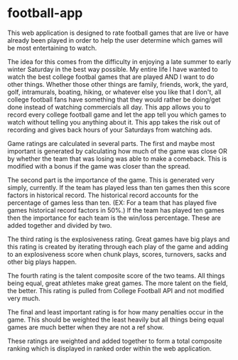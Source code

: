 # football-app

This web application is designed to rate football games that are live or have already been played in order to help the user determine which games will be most entertaining to watch.

The idea for this comes from the difficulty in enjoying a late summer to early winter Saturday in the best way possible. My entire life I have wanted to watch the best college footbal games that are played AND I want to do other things. Whether those other things are family, friends, work, the yard, golf, intramurals, boating, hiking, or whatever else you like that I don't, all college football fans have something that they would rather be doing/get done instead of watching commercials all day. This app allows you to record every college football game and let the app tell you which games to watch without telling you anything about it. This app takes the risk out of recording and gives back hours of your Saturdays from watching ads.

Game ratings are calculated in several parts. The first and maybe most important is generated by calculating how much of the game was close OR by whether the team that was losing was able to make a comeback. This is modified with a bonus if the game was closer than the spread.

The second part is the importance of the game. This is generated very simply, currently. If the team has played less than ten games then this score factors in historical record. The historical record accounts for the percentage of games less than ten. (EX: For a team that has played five games historical record factors in 50%.) If the team has played ten games then the importance for each team is the win/loss percentage. These are added together and divided by two. 

The third rating is the explosiveness rating. Great games have big plays and this rating is created by iterating through each play of the game and adding to an explosiveness score when chunk plays, scores, turnovers, sacks and other big plays happen.

The fourth rating is the talent composite score of the two teams. All things being equal, great athletes make great games. The more talent on the field, the better. This rating is pulled from College Football API and not modified very much.

The final and least important rating is for how many penalties occur in the game. This should be weighted the least heavily but all things being equal games are much better when they are not a ref show. 

These ratings are weighted and added together to form a total composite ranking which is displayed in ranked order within the web application.